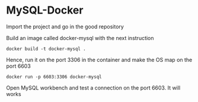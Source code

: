 # MySQL-Docker

Import the project and go in the good repository

Build an image called docker-mysql with the next instruction 

```docker build -t docker-mysql .```

Hence, run it on the port 3306 in the container and make the OS map on the port 6603

```docker run -p 6603:3306 docker-mysql```

Open MySQL workbench and test a connection on the port 6603. It will works
